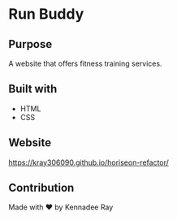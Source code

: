 # Run Buddy

## Purpose
A website that offers fitness training services.

## Built with
* HTML
* CSS

## Website
https://kray306090.github.io/horiseon-refactor/

## Contribution
Made with ❤️ by Kennadee Ray
